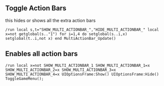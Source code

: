 ## Toggle Action Bars
this hides or shows all the extra action bars
```
/run local s,t="SHOW_MULTI_ACTIONBAR_","HIDE_MULTI_ACTIONBAR_" local x=not getglobal(s.."1") for i=1,4 do setglobal(s..i,x) setglobal(t..i,not x) end MultiActionBar_Update()
```


## Enables all action bars
```
/run local x=not SHOW_MULTI_ACTIONBAR_1 SHOW_MULTI_ACTIONBAR_1=x SHOW_MULTI_ACTIONBAR_2=x SHOW_MULTI_ACTIONBAR_3=x SHOW_MULTI_ACTIONBAR_4=x UIOptionsFrame:Show() UIOptionsFrame:Hide() ToggleGameMenu();
```